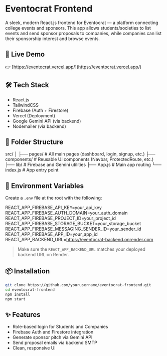 # Eventocrat Frontend

A sleek, modern React.js frontend for Eventocrat — a platform connecting college events and sponsors. This app allows students/societies to list events and send sponsor proposals to companies, while companies can list their sponsorship interest and browse events.

## 🚀 Live Demo

👉 [https://eventocrat.vercel.app/](https://eventocrat.vercel.app/)

## 🛠️ Tech Stack

- React.js
- TailwindCSS
- Firebase (Auth + Firestore)
- Vercel (Deployment)
- Google Gemini API (via backend)
- Nodemailer (via backend)

## 📁 Folder Structure

src/
│
├── pages/ # All main pages (dashboard, login, signup, etc.)
├── components/ # Reusable UI components (Navbar, ProtectedRoute, etc.)
├── lib/ # Firebase and Gemini utilities
├── App.js # Main app routing
└── index.js # App entry point


## 🔐 Environment Variables

Create a `.env` file at the root with the following:

REACT_APP_FIREBASE_API_KEY=your_api_key
REACT_APP_FIREBASE_AUTH_DOMAIN=your_auth_domain
REACT_APP_FIREBASE_PROJECT_ID=your_project_id
REACT_APP_FIREBASE_STORAGE_BUCKET=your_storage_bucket
REACT_APP_FIREBASE_MESSAGING_SENDER_ID=your_sender_id
REACT_APP_FIREBASE_APP_ID=your_app_id
REACT_APP_BACKEND_URL=https://eventocrat-backend.onrender.com


> Make sure the `REACT_APP_BACKEND_URL` matches your deployed backend URL on Render.

## 📦 Installation

```bash
git clone https://github.com/yourusername/eventocrat-frontend.git
cd eventocrat-frontend
npm install
npm start
```

## ✨ Features
- Role-based login for Students and Companies
- Firebase Auth and Firestore integration
- Generate sponsor pitch via Gemini API
- Send proposal emails via backend SMTP
- Clean, responsive UI
